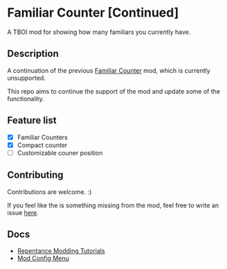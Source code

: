 # Familiar Counter [Continued]

A TBOI mod for showing how many familiars you currently have.

## Description

A continuation of the previous [Familiar Counter](https://steamcommunity.com/sharedfiles/filedetails/?id=2496751594) mod, which is currently unsupported.

This repo aims to continue the support of the mod and update some of the functionality.

## Feature list

- [x] Familiar Counters
- [x] Compact counter
- [ ] Customizable couner position

## Contributing

Contributions are welcome. :)

If you feel like the is something missing from the mod, feel free to write an issue [here](https://github.com/aon4o/FamiliarCounter/issues).

## Docs

- [Repentance Modding Tutorials](https://www.youtube.com/playlist?list=PLkIbky8_pFUpqAF9l7dh_YsEV-zpJ4q50)
- [Mod Config Menu](https://steamcommunity.com/sharedfiles/filedetails/?id=2681875787)
